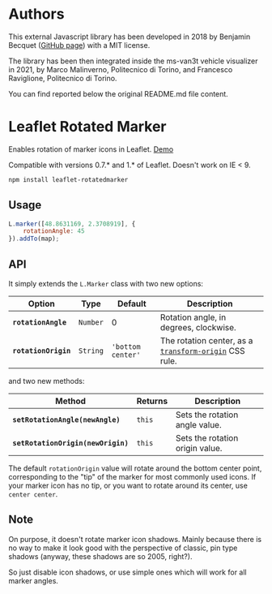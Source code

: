 Authors
===

This external Javascript library has been developed in 2018 by Benjamin Becquet ([GitHub page](https://github.com/bbecquet))
with a MIT license.

The library has been then integrated inside the ms-van3t vehicle visualizer in 2021, by Marco Malinverno, Politecnico di Torino,
and Francesco Raviglione, Politecnico di Torino.

You can find reported below the original README.md file content.

Leaflet Rotated Marker
===

Enables rotation of marker icons in Leaflet. [Demo](http://bbecquet.github.io/Leaflet.RotatedMarker/example.html)

Compatible with versions 0.7.* and 1.* of Leaflet. Doesn't work on IE < 9.

```bash
npm install leaflet-rotatedmarker
```

Usage
---

```js
L.marker([48.8631169, 2.3708919], {
    rotationAngle: 45
}).addTo(map);
```

API
---

It simply extends the `L.Marker` class with two new options:

Option | Type | Default | Description  
-------|------|---------|------------
**`rotationAngle`** | `Number` | 0 | Rotation angle, in degrees, clockwise.
**`rotationOrigin`** | `String` | `'bottom center'` | The rotation center, as a [`transform-origin`](https://developer.mozilla.org/en-US/docs/Web/CSS/transform-origin) CSS rule.

and two new methods:

Method | Returns | Description
-------|---------|------------
**`setRotationAngle(newAngle)`** | `this` | Sets the rotation angle value.
**`setRotationOrigin(newOrigin)`** | `this` | Sets the rotation origin value.

The default `rotationOrigin` value will rotate around the bottom center point, corresponding to the "tip" of the marker for most commonly used icons. If your marker icon has no tip, or you want to rotate around its center, use `center center`.

Note
---

On purpose, it doesn't rotate marker icon shadows. Mainly because there is no way to make it look good with the perspective of classic, pin type shadows (anyway, these shadows are so 2005, right?).

So just disable icon shadows, or use simple ones which will work for all marker angles.
